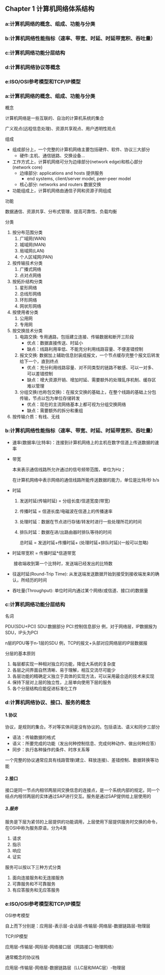 ## Chapter 1 计算机网络体系结构

### a:计算机网络的概念、组成、功能与分类

### b:计算机网络性能指标（速率、带宽、时延、时延带宽积、吞吐量）

### c:计算机网络功能分层结构

### d:计算机网络协议等概念

### e:ISO/OSI参考模型和TCP/IP模型



### a:计算机网络的概念、组成、功能与分类

概念

计算机网络是一些互联的、自治的计算机系统的集合

广义观点(远程信息处理)、资源共享观点、用户透明性观点

组成

- 组成部分上，一个完整的计算机网络主要包括硬件、软件、协议三大部分
  - 硬件:主机、通信链路、交换设备...
- 工作方式上，计算机网络可分为边缘部分(network edge)和核心部分(network core)
  - 边缘部分: applications and hosts 提供服务
    - end systems, client/server model, peer-peer model
  - 核心部分: networks and routers 数据交换
- 功能组成上，计算机网络由通信子网和资源子网组成

功能

数据通信、资源共享、分布式管理、提高可靠性、负载均衡

分类

1. 按分布范围分类
   1. 广域网(WAN)
   2. 城域网(MAN)
   3. 局域网(LAN)
   4. 个人区域网(PAN)
2. 按传输技术分类
   1. 广播式网络
   2. 点对点网络
3. 按拓扑结构分类
   1. 星形网络
   2. 总线形网络
   3. 环形网络
   4. 网状形网络
4. 按使用者分类
   1. 公用网
   2. 专用网
5. 按交换技术分类
   1. 电路交换: 专用通路，包括建立连接、传输数据和断开三阶段
      - 优点：数据直接传送、时延小
      - 缺点：线路利用率低、不能充分利用线路容量、不便差错控制
   2. 报文交换: 数据加上辅助信息封装成报文，一个节点缓存完整个报文后转发给下一个，直到终点
      - 优点：充分利用线路容量、对不同类型的链路不敏感、可以一对多、可以差错控制
      - 缺点：增大资源开销、增加时延、需要额外的处理乱序机制、缓存区难以管理
   3. 分组交换(也称包交换)：在报文交换的基础上，在整个线路的基础上分包传输，节点以包为单位存储转发
      - 优点：现在的主流网络基本上都可视为分组交换网络
      - 缺点：需要额外的拆分和重组
6. 按传输介质：有线、无线

### b:计算机网络性能指标（速率、带宽、时延、时延带宽积、吞吐量）

- 速率(数据率/比特率)：连接到计算机网络上的主机在数字信道上传送数据的速率

- 带宽

  本来表示通信线路所允许通过的信号频带范围，单位为Hz；

  在计算机网络中表示网络的通信线路所能传送数据的能力，单位是比特/秒 b/s

- 时延

  1. 发送时延(传输时延) = 分组长度/信道宽度(带宽)

  2. 传播时延 = 信道长度/电磁波在信道上的传播速率

  3. 处理时延：数据在节点进行存储/转发时进行一些处理所花的时间

  4. 排队时延：数据在进/出路由器时排队等待的时间

     总时延 = 发送时延+传播时延+ (处理时延+排队时延)(一般可以忽略)

- 时延带宽积 = 传播时延*信道带宽

  ​	接收端收到第一个比特时，发送端已经发出的比特数

- 往返时延(Round-Trip Time): 从发送端发送数据开始到接受到接收端发来的确认，所经历的时间

- 吞吐量(Throughput): 单位时间内通过某个网络(或信道、接口)的数据量

### c:计算机网络功能分层结构

名词

PDU(SDU+PCI) SDU:数据部分 PCI:控制信息部分   例，对于网络层，IP数据报为SDU，IP头为PCI

n层的PDU等于n-1层的SDU  例，TCP的报文+头部对应网络层的IP层数据报

分层的基本原则

1. 每层都实现一种相对独立的功能，降低大系统的复杂度
2. 各层之间界面自然清晰、易于理解，相互交流尽可能少
3. 各层功能的精确定义独立于具体的实现方法，可以采用最合适的技术来实现
4. 保持下层对上层的独立性，上层单向使用下层的服务
5. 各个分层结构应能促进标准化工作

### d:计算机网络协议、接口、服务的概念

#### 1.协议

协议，是规则的集合。不对等实体间是没有协议的。包括语法、语义和同步三部分

- 语法：传输数据的格式
- 语义：所要完成的功能（发出何种控制信息、完成何种动作、做出何种应答）
- 同步：执行各种操作的条件、时序关系等

一个完整的协议通常应具有线路管理(建立、释放连接)、差错控制、数据转换等功能

#### 2.接口

接口是同一节点内相邻两层间交换信息的连接点，是一个系统内部的规定。同一个结点内相邻两层的实体通过SAP进行交互。服务是通过SAP提供给上层使用的

##### 3.服务

服务是下层为紧邻的上层提供的功能调用，上层使用下层提供服务时交换的命令，在OSI中称为服务原语，分为4类

1. 请求
2. 指示
3. 响应
4. 证实

服务可以按以下三种方式分类

1. 面向连接服务和无连接服务
2. 可靠服务和不可靠服务
3. 有应答服务和无应答服务

### e:ISO/OSI参考模型和TCP/IP模型

OSI参考模型

自上而下分别是：应用层-表示层-会话层-传输层-网络层-数据链路层-物理层

TCP/IP模型

应用层-传输层-网际层-网络接口层（网路接口-物理网络）

通常概念的协议栈

应用层-传输层-网络层-数据链路层（LLC层和MAC层）-物理层